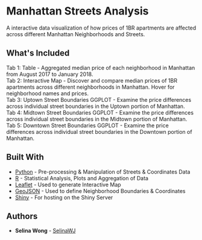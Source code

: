 # Manhattan Streets Analysis
A interactive data visualization of how prices of 1BR apartments are affected across different Manhattan Neighborhoods and Streets.

## What's Included
Tab 1: Table - Aggregated median price of each neighborhood in Manhattan from August 2017 to January 2018.  
Tab 2: Interactive Map - Discover and compare median prices of 1BR apartments across different neighborhoods in Manhattan. Hover for neighborhood names and prices.  
Tab 3: Uptown Street Boundaries GGPLOT - Examine the price differences across individual street boundaries in the Uptown portion of Manhattan.  
Tab 4: Midtown Street Boundaries GGPLOT - Examine the price differences across individual street boundaries in the Midtown portion of Manhattan.  
Tab 5: Downtown Street Boundaries GGPLOT - Examine the price differences across individual street boundaries in the Downtown portion of Manhattan.  

## Built With
* [Python](https://www.python.org/) - Pre-processing & Manipulation of Streets & Coordinates Data
* [R](https://www.r-project.org/) - Statistical Analysis, Plots and Aggregation of Data
* [Leaflet](http://leafletjs.com/) - Used to generate Interactive Map
* [GeoJSON](http://geojson.io/) - Used to define Neighborhood Boundaries & Coordinates
* [Shiny](https://shiny.rstudio.com/) - For hosting on the Shiny Server

## Authors

* **Selina Wong** - [SelinaWJ](https://github.com/SelinaWJ)
